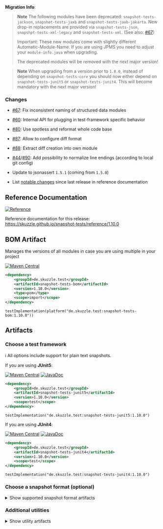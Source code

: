 **Migration Info**:

> **Note**
> The following modules have been deprecated: `snapshot-tests-jackson`, `snapshot-tests-jaxb` and
> `snapshot-tests-jaxb-jakarta`. New drop-in replacements are provided via `snapshot-tests-json`,
> `snapshpt-tests-xml-legacy` and `snapshot-tests-xml`. (See also:
> [#67](https://github.com/skuzzle/snapshot-tests/issues/67))
>
> Important: These new modules come with slightly different Automatic-Module-Name. If you are using JPMS you need to
> adjust your `module-info.java` when upgrading.
>
> The deprecated modules will be removed with the next major version!

> **Note**
> When upgrading from a version prior to `1.8.0`, instead of depending on `snapshot-tests-core` you should now
> either depend on `snapshot-tests-junit5` or `snapshot-tests-junit4`.
> This will become mandatory with the next major version!


### Changes

* [#67](https://github.com/skuzzle/snapshot-tests/issues/67): Fix inconsistent naming of structured data modules
* [#60](https://github.com/skuzzle/snapshot-tests/issues/60): Internal API for plugging in test-framework specific behavior
* [#80](https://github.com/skuzzle/snapshot-tests/issues/80): Use spotless and reformat whole code base
* [#87](https://github.com/skuzzle/snapshot-tests/issues/87): Allow to configure diff format
* [#88](https://github.com/skuzzle/snapshot-tests/issues/88): Extract diff creation into own module
* [#44](https://github.com/skuzzle/snapshot-tests/issues/44)/[#90](https://github.com/skuzzle/snapshot-tests/issues/90): Add possibility to normalize line endings (according to local git config)

* Update to jsonassert `1.5.1` (coming from `1.5.0`)


* List [notable changes](https://skuzzle.github.io/snapshot-tests/reference/latest/#_notable_changes_in_this_release) since last release in reference documentation


## Reference Documentation

[![Reference](https://img.shields.io/static/v1?label=Reference&message=1.10.0&color=orange)](https://skuzzle.github.io/snapshot-tests/reference/1.10.0)

Reference documentation for this release: https://skuzzle.github.io/snapshot-tests/reference/1.10.0


## BOM Artifact
Manages the versions of all modules in case you are using multiple in your project

[![Maven Central](https://img.shields.io/static/v1?label=MavenCentral&message=1.10.0&color=blue)](https://search.maven.org/artifact/de.skuzzle.test/snapshot-tests-bom/1.10.0/jar)

```xml
<dependency>
    <groupId>de.skuzzle.test</groupId>
    <artifactId>snapshot-tests-bom</artifactId>
    <version>1.10.0</version>
    <type>pom</type>
    <scope>import</scope>
</dependency>
```

```
testImplementation(platform("de.skuzzle.test:snapshot-tests-bom:1.10.0"))
```

## Artifacts

### Choose a test framework

ℹ️ All options include support for plain text snapshots.

If you are using **JUnit5**:

[![Maven Central](https://img.shields.io/static/v1?label=MavenCentral&message=1.10.0&color=blue)](https://search.maven.org/artifact/de.skuzzle.test/snapshot-tests-junit5/1.10.0/jar) [![JavaDoc](https://img.shields.io/static/v1?label=JavaDoc&message=1.10.0&color=orange)](http://www.javadoc.io/doc/de.skuzzle.test/snapshot-tests-junit5/1.10.0)

```xml
<dependency>
    <groupId>de.skuzzle.test</groupId>
    <artifactId>snapshot-tests-junit5</artifactId>
    <version>1.10.0</version>
    <scope>test</scope>
</dependency>
```

```
testImplementation("de.skuzzle.test:snapshot-tests-junit5:1.10.0")
```

If you are using **JUnit4**:

[![Maven Central](https://img.shields.io/static/v1?label=MavenCentral&message=1.10.0&color=blue)](https://search.maven.org/artifact/de.skuzzle.test/snapshot-tests-junit4/1.10.0/jar) [![JavaDoc](https://img.shields.io/static/v1?label=JavaDoc&message=1.10.0&color=orange)](http://www.javadoc.io/doc/de.skuzzle.test/snapshot-tests-junit4/1.10.0)

```xml
<dependency>
    <groupId>de.skuzzle.test</groupId>
    <artifactId>snapshot-tests-junit4</artifactId>
    <version>1.10.0</version>
    <scope>test</scope>
</dependency>
```

```
testImplementation("de.skuzzle.test:snapshot-tests-junit4:1.10.0")
```

### Choose a snapshot format (optional)
<details>
    <summary>Show supported snapshot format artifacts</summary>

If you want **JSON** based snapshots:

[![Maven Central](https://img.shields.io/static/v1?label=MavenCentral&message=1.10.0&color=blue)](https://search.maven.org/artifact/de.skuzzle.test/snapshot-tests-json/1.10.0/jar) [![JavaDoc](https://img.shields.io/static/v1?label=JavaDoc&message=1.10.0&color=orange)](http://www.javadoc.io/doc/de.skuzzle.test/snapshot-tests-jackson/1.10.0)

```xml
<dependency>
    <groupId>de.skuzzle.test</groupId>
    <artifactId>snapshot-tests-json</artifactId>
    <version>1.10.0</version>
    <scope>test</scope>
</dependency>
```

```
testImplementation("de.skuzzle.test:snapshot-tests-json:1.10.0")
```

If you want **XML** based snapshots using jaxb and legacy `javax.xml` namespaces:

[![Maven Central](https://img.shields.io/static/v1?label=MavenCentral&message=1.10.0&color=blue)](https://search.maven.org/artifact/de.skuzzle.test/snapshot-tests-xml-legacy/1.10.0/jar) [![JavaDoc](https://img.shields.io/static/v1?label=JavaDoc&message=1.10.0&color=orange)](http://www.javadoc.io/doc/de.skuzzle.test/snapshot-tests-jaxb/1.10.0)

```xml
<dependency>
    <groupId>de.skuzzle.test</groupId>
    <artifactId>snapshot-tests-xml-legacy</artifactId>
    <version>1.10.0</version>
    <scope>test</scope>
</dependency>
```

```
testImplementation("de.skuzzle.test:snapshot-tests-xml-legacy:1.10.0")
```

If you want **XML** based snapshots using jaxb new `jakarta.xml` namespaces:

[![Maven Central](https://img.shields.io/static/v1?label=MavenCentral&message=1.10.0&color=blue)](https://search.maven.org/artifact/de.skuzzle.test/snapshot-tests-xml/1.10.0/jar) [![JavaDoc](https://img.shields.io/static/v1?label=JavaDoc&message=1.10.0&color=orange)](http://www.javadoc.io/doc/de.skuzzle.test/snapshot-tests-jaxb-jakarta/1.10.0)

```xml
<dependency>
    <groupId>de.skuzzle.test</groupId>
    <artifactId>snapshot-tests-xml</artifactId>
    <version>1.10.0</version>
    <scope>test</scope>
</dependency>
```

```
testImplementation("de.skuzzle.test:snapshot-tests-xml:1.10.0")
```

If you want **HTML** based snapshots:

[![Maven Central](https://img.shields.io/static/v1?label=MavenCentral&message=1.10.0&color=blue)](https://search.maven.org/artifact/de.skuzzle.test/snapshot-tests-html/1.10.0/jar) [![JavaDoc](https://img.shields.io/static/v1?label=JavaDoc&message=1.10.0&color=orange)](http://www.javadoc.io/doc/de.skuzzle.test/snapshot-tests-html/1.10.0)

```xml
<dependency>
    <groupId>de.skuzzle.test</groupId>
    <artifactId>snapshot-tests-html</artifactId>
    <version>1.10.0</version>
    <scope>test</scope>
</dependency>
```

```
testImplementation("de.skuzzle.test:snapshot-tests-html:1.10.0")
```
</details>

### Additional utilities

<details>
    <summary>Show utility artifacts</summary>

Directory Params

[![Maven Central](https://img.shields.io/static/v1?label=MavenCentral&message=1.10.0&color=blue)](https://search.maven.org/artifact/de.skuzzle.test/snapshot-tests-directory-params/1.10.0/jar) [![JavaDoc](https://img.shields.io/static/v1?label=JavaDoc&message=1.10.0&color=orange)](http://www.javadoc.io/doc/de.skuzzle.test/snapshot-tests-directory-params/1.10.0)

```xml
<dependency>
    <groupId>de.skuzzle.test</groupId>
    <artifactId>snapshot-tests-directory-params</artifactId>
    <version>1.10.0</version>
    <scope>test</scope>
</dependency>
```

```
testImplementation("de.skuzzle.test:snapshot-tests-directory-params:1.10.0")
```

Diff-Tool

[![Maven Central](https://img.shields.io/static/v1?label=MavenCentral&message=1.10.0&color=blue)](https://search.maven.org/artifact/de.skuzzle.test/diff-tool/1.10.0/jar) [![JavaDoc](https://img.shields.io/static/v1?label=JavaDoc&message=1.10.0&color=orange)](http://www.javadoc.io/doc/de.skuzzle.test/diff-tool/1.10.0)

```xml
<dependency>
    <groupId>de.skuzzle.test</groupId>
    <artifactId>diff-tool</artifactId>
    <version>1.10.0</version>
    <scope>test</scope>
</dependency>
```

```
testImplementation("de.skuzzle.test:diff-tool:1.10.0")
```

Object normalization (⚠️ Experimental⚠)

[![Maven Central](https://img.shields.io/static/v1?label=MavenCentral&message=1.10.0&color=blue)](https://search.maven.org/artifact/de.skuzzle.test/snapshot-tests-normalize/1.10.0/jar) [![JavaDoc](https://img.shields.io/static/v1?label=JavaDoc&message=1.10.0&color=orange)](http://www.javadoc.io/doc/de.skuzzle.test/snapshot-tests-normalize/1.10.0)

```xml
<dependency>
    <groupId>de.skuzzle.test</groupId>
    <artifactId>snapshot-tests-normalize</artifactId>
    <version>1.10.0</version>
    <scope>test</scope>
</dependency>
```

```
testImplementation("de.skuzzle.test:snapshot-tests-normalize:1.10.0")
```
</details>
